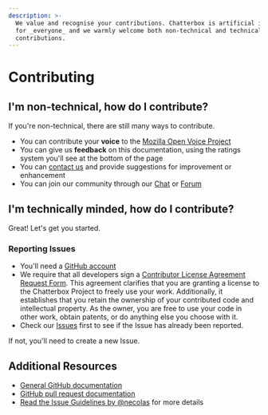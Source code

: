 ```yaml
---
description: >-
  We value and recognise your contributions. Chatterbox is artificial intelligence
  for _everyone_ and we warmly welcome both non-technical and technical
  contributions. 
---
```


# Contributing

## I'm non-technical, how do I contribute?

If you're non-technical, there are still many ways to contribute.

* You can contribute your **voice** to the [Mozilla Open Voice Project](https://voice.mozilla.org/)
* You can give us **feedback** on this documentation, using the ratings system you'll see at the bottom of the page
* You can [contact us](https://chatterbox.ai/contact) and provide suggestions for improvement or enhancement
* You can join our community through our [Chat](https://chat.chatterbox.ai) or [Forum](https://community.chatterbox.ai)

## I'm technically minded, how do I contribute?

Great! Let's get you started.

### Reporting Issues

* You'll need a [GitHub account](https://github.com/signup/free)
* We require that all developers sign a [Contributor License Agreement Request Form](https://chatterbox.ai/cla/). This agreement clarifies that you are granting a license to the Chatterbox Project to freely use your work.  Additionally, it establishes that you retain the ownership of your contributed code and intellectual property.  As the owner, you are free to use your code in other work, obtain patents, or do anything else you choose with it.
* Check our [Issues](https://github.com/issues?user=ChatterboxAI) first to see if the Issue has already been reported.

If not, you'll need to create a new Issue. 
## Additional Resources

* [General GitHub documentation](http://help.github.com/)
* [GitHub pull request documentation](https://help.github.com/articles/about-pull-requests/)
* [Read the Issue Guidelines by @necolas](https://github.com/necolas/issue-guidelines/blob/master/CONTRIBUTING.md) for more details

